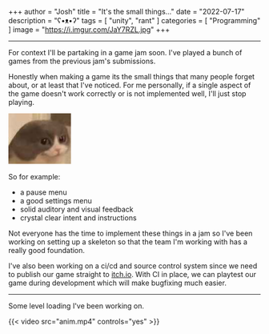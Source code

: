 +++
author = "Josh"
title = "It's the small things..."
date = "2022-07-17"
description = "ʕ•ᴥ•ʔ"
tags = [
    "unity",
    "rant"
]
categories = [
    "Programming"
]
image = "https://i.imgur.com/JaY7RZL.jpg"
+++
<!--more-->

***
For context I'll be partaking in a game jam soon. 
I've played a bunch of games from the previous jam's submissions.

Honestly when making a game its the small things that many people forget about, or at least that I've noticed.
For me personally, if a single aspect of the game doesn't work correctly or is not implemented well, I'll just stop playing.

![](smol.jpg)

So for example:
* a pause menu
* a good settings menu
* solid auditory and visual feedback
* crystal clear intent and instructions

Not everyone has the time to implement these things in a jam so I've been working on setting up a skeleton so that the team I'm working with has a really good foundation. 

I've also been working on a ci/cd and source control system since we need to publish our game straight to [itch.io](https://itch.io/). 
With CI in place, we can playtest our game during development which will make bugfixing much easier.

***
Some level loading I've been working on. 


{{< video src="anim.mp4" controls="yes" >}}

